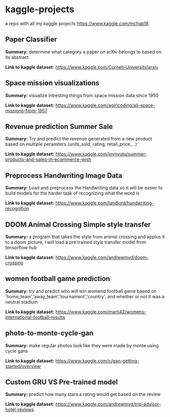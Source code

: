 # kaggle-projects
a repo with all my kaggle projects https://www.kaggle.com/mchab18

## Paper Classifier
**Summary:** determine what category a paper on arXiv belongs to based on its abstract 

**Link to kaggle dataset:** https://www.kaggle.com/Cornell-University/arxiv

## Space mission visualizations
**Summary:** visualize intresting things from space mission data since 1950

**Link to kaggle dataset:** https://www.kaggle.com/agirlcoding/all-space-missions-from-1957

## Revenue prediction Summer Sale
**Summary:** Try and predict the revenue generated from a new product based on multiple peramiters (units_sold, rating, retail_price,...)

**Link to kaggle dataset:** https://www.kaggle.com/jmmvutu/summer-products-and-sales-in-ecommerce-wish

## Preprocess Handwriting Image Data
**Summary:** Load and preprocess the Handwriting data so it will be easier to build models for the harder task of recognizing what the word is

**Link to kaggle dataset:**  https://www.kaggle.com/landlord/handwriting-recognition

## DOOM Animal Crossing Simple style transfer
**Summary:** a program that takes the style from animal crossing and applus it to a doom picture, I will load a pre trained style transfer model from tensorflow hub

**Link to kaggle dataset:** https://www.kaggle.com/andrewmvd/doom-crossing

## women football game prediction
**Summary:** try and predict who will win womend football game based on 'home_team','away_team','tournament','country', and whether or not it was a neutral stadium 

**Link to kaggle dataset:** https://www.kaggle.com/martj42/womens-international-football-results

## photo-to-monte-cycle-gan
**Summary:** make regular photos look like they were made by monte using cycle gans

**Link to kaggle dataset:** https://www.kaggle.com/c/gan-getting-started/overview

## Custom GRU VS Pre-trained model
**Summary:** predict how many stars a rating would get based on the review 

**Link to kaggle dataset:** https://www.kaggle.com/andrewmvd/trip-advisor-hotel-reviews



